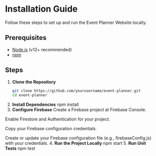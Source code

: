 # Installation Guide

Follow these steps to set up and run the Event Planner Website locally.

## Prerequisites

- [Node.js](https://nodejs.org/) (v12+ recommended)
- [npm](https://www.npmjs.com/get-npm)

## Steps

1. **Clone the Repository**
   ```bash
   git clone https://github.com/yourusername/event-planner.git
   cd event-planner
2. **Install Dependencies**
   npm install
3. **Configure Firebase**
   Create a Firebase project at Firebase Console.

  Enable Firestore and Authentication for your project.
  
  Copy your Firebase configuration credentials.
  
  Create or update your Firebase configuration file (e.g., firebaseConfig.js) with your credentials.
4. **Run the Project Locally**
  npm start
5. **Run Unit Tests**
  npm test
